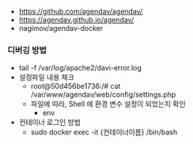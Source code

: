 - https://github.com/agendav/agendav/
- https://agendav.github.io/agendav/
- nagimov/agendav-docker

### 디버깅 방법
- tail -f /var/log/apache2/davi-error.log
- 설정파일 내용 체크
  - root@50d456be1736:/# cat /var/www/agendav/web/config/settings.php
  - 파일에 따라, Shell 에 환경 변수 설정이 되었는지 확인 
    - env 
- 컨테이너 로그인 방법
  - sudo docker exec -it {컨테이너이름} /bin/bash
  
